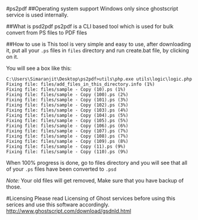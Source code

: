 #ps2pdf
##Operating system support
Windows only since ghostscript service is used internally.

##What is psd2pdf
ps2pdf is a CLI based tool which is used for bulk convert from PS files to PDF files

##How to use is
This tool is very simple and easy to use, after downloading it, put all your `.ps` files in `files` directory and run create.bat file, by clicking on it.

You will see a box like this:
```
C:\Users\Simaranjit\Desktop\ps2pdf>utils\php.exe utils\logic\logic.php
Fixing file: files/add_files_in_this_directory.info (1%)
Fixing file: files/sample - Copy (10).ps (1%)
Fixing file: files/sample - Copy (100).ps (2%)
Fixing file: files/sample - Copy (101).ps (3%)
Fixing file: files/sample - Copy (102).ps (3%)
Fixing file: files/sample - Copy (103).ps (4%)
Fixing file: files/sample - Copy (104).ps (5%)
Fixing file: files/sample - Copy (105).ps (5%)
Fixing file: files/sample - Copy (106).ps (6%)
Fixing file: files/sample - Copy (107).ps (7%)
Fixing file: files/sample - Copy (108).ps (7%)
Fixing file: files/sample - Copy (109).ps (8%)
Fixing file: files/sample - Copy (11).ps (9%)
Fixing file: files/sample - Copy (110).ps (9%)
````

When 100% progress is done, go to files directory and you will see that all of your `.ps` files have been converted to `.psd`

*Note:* Your old files will get removed, Make sure that you have backup of those.

#Licensing
Please read Licensing of Ghost services before using this serices and use this software accordingly.
http://www.ghostscript.com/download/gsdnld.html

